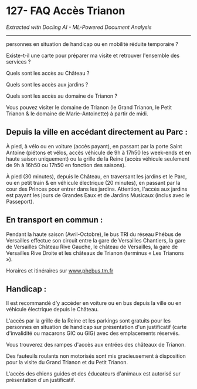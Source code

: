 # 127- FAQ Accès Trianon

*Extracted with Docling AI - ML-Powered Document Analysis*

---

personnes en situation de handicap ou en mobilité réduite temporaire ?

Existe-t-il une carte pour préparer ma visite et retrouver l'ensemble des services ?

Quels sont les accès au Château ?

Quels sont les accès aux jardins ?

Quels sont les accès au domaine de Trianon ?

Vous pouvez visiter le domaine de Trianon (le Grand Trianon, le Petit Trianon &amp; le domaine de Marie-Antoinette) à partir de midi.

## Depuis la ville en accédant directement au Parc :

À pied, à vélo ou en voiture (accès payant), en passant par la porte Saint Antoine (piétons et vélos, accès véhicule de 9h à 17h50 les week-ends et en haute saison uniquement) ou la grille de la Reine (accès véhicule seulement de 9h à 16h50 ou 17h50 en fonction des saisons).

À pied (30 minutes), depuis le Château, en traversant les jardins et le Parc, ou en petit train &amp; en véhicule électrique (20 minutes), en passant par la cour des Princes pour entrer dans les jardins. Attention, l'accès aux jardins est payant les jours de Grandes Eaux et de Jardins Musicaux (inclus avec le Passeport).

## En transport en commun :

Pendant la haute saison (Avril-Octobre), le bus TRI du réseau Phébus de Versailles effectue son circuit entre la gare de Versailles Chantiers, la gare de Versailles Château Rive Gauche, le château de Versailles, la gare de Versailles Rive Droite et les châteaux de Trianon (terminus « Les Trianons »).

Horaires et itinéraires sur www.phebus.tm.fr

## Handicap :

Il est recommandé d'y accéder en voiture ou en bus depuis la ville ou en véhicule électrique depuis le Château.

L'accès par la grille de la Reine et les parkings sont gratuits pour les personnes en situation de handicap sur présentation d'un justificatif (carte d'invalidité ou macarons GIC ou GIG) avec des emplacements réservés.

Vous trouverez des rampes d'accès aux entrées des châteaux de Trianon.

Des fauteuils roulants non motorisés sont mis gracieusement à disposition  pour la visite du Grand Trianon et du Petit Trianon.

L'accès des chiens guides et des éducateurs d'animaux est autorisé sur présentation d'un justificatif.